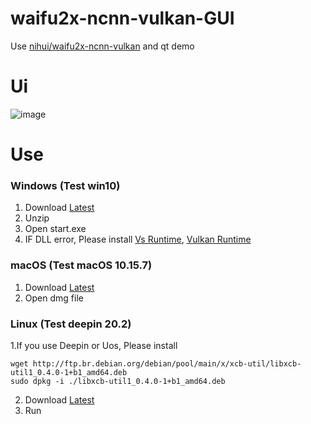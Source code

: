 # waifu2x-ncnn-vulkan-GUI
Use [nihui/waifu2x-ncnn-vulkan](https://github.com/nihui/waifu2x-ncnn-vulkan) and qt demo
# Ui
![image](https://user-images.githubusercontent.com/22116659/116770684-0add3a00-aa78-11eb-90b7-c34547adfb51.png)
# Use
  ### Windows (Test win10)
  1. Download [Latest](https://github.com/tonquer/waifu2x-ncnn-vulkan-GUI/releases)
  2. Unzip
  3. Open start.exe
  4. IF DLL error, Please install [Vs Runtime](https://download.visualstudio.microsoft.com/download/pr/366c0fb9-fe05-4b58-949a-5bc36e50e370/015EDD4E5D36E053B23A01ADB77A2B12444D3FB6ECCEFE23E3A8CD6388616A16/VC_redist.x64.exe), [Vulkan Runtime](https://sdk.lunarg.com/sdk/download/1.2.162.0/windows/VulkanRT-1.2.162.0-Installer.exe)

  ### macOS (Test macOS 10.15.7)
  1. Download [Latest](https://github.com/tonquer/waifu2x-ncnn-vulkan-GUI/releases)
  2. Open dmg file
  
  ### Linux (Test deepin 20.2)
  1.If you use Deepin or Uos, Please install
  ```
  wget http://ftp.br.debian.org/debian/pool/main/x/xcb-util/libxcb-util1_0.4.0-1+b1_amd64.deb
  sudo dpkg -i ./libxcb-util1_0.4.0-1+b1_amd64.deb
  ```
  2. Download [Latest](https://github.com/tonquer/waifu2x-ncnn-vulkan-GUI/releases)
  3. Run
